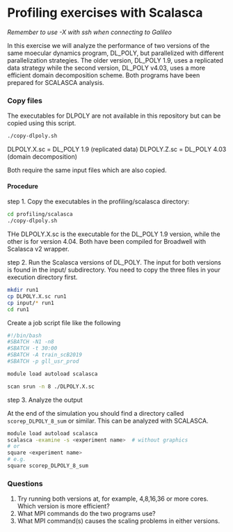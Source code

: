 # Profiling exercises with Scalasca

*Remember to use -X with ssh when connecting to Galileo*

In this exercise we will analyze the performance of two versions of the same moecular
dynamics program, DL_POLY, but parallelized with different parallelization strategies.
The older version, DL_POLY 1.9, uses a replicated data strategy while the second version, 
DL_POLY v4.03, uses a more efficient domain decomposition scheme. Both programs have been
prepared for SCALASCA analysis.

### Copy files
The executables for DLPOLY are not available in this repository but can be copied
using this script.
```bash
./copy-dlpoly.sh
```
DLPOLY.X.sc = DL_POLY 1.9 (replicated data)
DLPOLY.Z.sc = DL_POLY 4.03 (domain decomposition) 

Both require the same input files which are also copied.

#### Procedure


step 1. Copy the executables in the profiling/scalasca directory:
```bash
cd profiling/scalasca
./copy-dlpoly.sh
```
THe DLPOLY.X.sc is the executable for the DL_POLY 1.9 version, while the other is for version
4.04. Both have been compiled for Broadwell with Scalasca v2 wrapper.

step 2. Run the Scalasca versions of DL_POLY. 
The input for both versions is found in the input/ subdirectory. You need to copy
the three files in your execution directory first.

```bash
mkdir run1
cp DLPOLY.X.sc run1
cp input/* run1
cd run1
```
Create a job script file like the following
```bash
#!/bin/bash
#SBATCH -N1 -n8
#SBATCH -t 30:00
#SBATCH -A train_scB2019
#SBATCH -p gll_usr_prod

module load autoload scalasca

scan srun -n 8 ./DLPOLY.X.sc
```
step 3. Analyze the output

At the end of the simulation you should find a directory called `scorep_DLPOLY_8_sum`
or similar. This can be analyzed with SCALASCA.
```bash
module load autoload scalasca
scalasca -examine -s <experiment name>  # without graphics
# or
square <experiment name>
# e.g.
square scorep_DLPOLY_8_sum
```


### Questions
1. Try running both versions at, for example, 4,8,16,36 or more cores. Which version is more
efficient?
2. What MPI commands do the two programs use?
3. What MPI command(s) causes the scaling problems in either versions.


